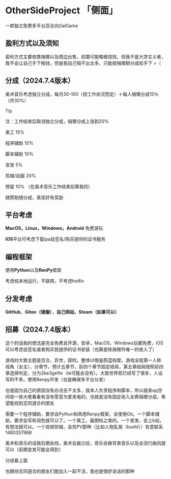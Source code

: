 # OtherSideProject 「侧面」

一款独立免费多平台百合向GalGame

## 盈利方式以及须知

盈利方式主要依靠捐赠以及周边出售，前期可能略微烧钱，但我不是大饼主义者，我不会让自己手下掏钱，但是我自己掏不出太多，只能按捐赠额分成给手下 =（

## 分成（2024.7.4版本）

美术音乐考虑独立分成，每月30-100（视工作状况而定）＋每人捐赠分成15％（共30%）

> [!TIP]
> 注：工作结束后取消独立分成，捐赠分成上涨到20%

美工 15%

程序辅助 10%

脚本辅助 10%

宣发 5%

剪辑/动画 20%

预留 10% （在美术音乐工作结束前算我的）

随赘助随分成，表现好有奖励

## 平台考虑

**MacOS，Linux，Windows，Android** 免费游玩

**iOS**平台可考虑下载ipa自签名/购买提供的证书服务

## 编程框架

使用**Python**以及**RenPy**框架

考虑纯本地运行，不联网，不考虑hotfix

## 分发考虑

**GitHub**，**Gitee（镜像）**，**自己网站**，**Steam（如果可以）**

## 招募（2024.7.4版本）

这个的话我的想法是完全免费且开源，安卓，MacOS，Windows玩都免费，iOS可以考虑自签名或者购买我提供的证书安装（也算是除捐赠外唯一的收入了）

游戏的大致主题是百合，异世，探险。整体UI借鉴蔚蓝档案，游戏全程第一人称视角（女主），分章节，预计五章节，前四个章节固定结局，第五章结局按照前四章选择判定，分为2be3ge1te（te可能会没有）。大致世界观已经写了很多，人设写的不多。使用Renpy开发（也是确保多平台分发）

也是因为自己的原因没有办法去干太多，我本人负责程序和脚本，所以就来qq空间收一些大佬看看有没有愿意为爱发电的，也就是没有固定收入全靠捐赠分成，希望能找到志同道合的朋友

需要一个程序辅助，要求会Python和熟悉Renpy框架，会使用Git。一个脚本辅助，要求会写和润色就可以了。一个美工，画图标之类的。一个宣发，会上b站，有想法就可以。一个视频剪辑，会剪PV那种（比如人物乱晃（bushi））有意联系1480357968

美术和音乐的话我后期会找，美术会画立绘，音乐会做背景音乐以及会流行曲风就可以（前期宣发可能会用到）

分成看上面

也期待志同道合的朋友们能加入一起干活，我也是很好说话的那种
